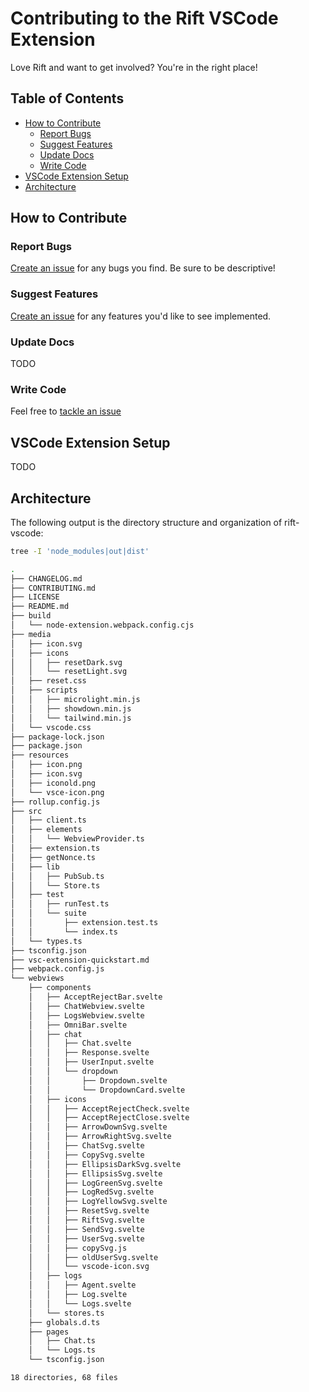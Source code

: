 # Contributing to the Rift VSCode Extension

Love Rift and want to get involved? You're in the right place!

## Table of Contents

- [How to Contribute](#how-to-contribute)
  - [Report Bugs](#report-bugs)
  - [Suggest Features](#suggest-features)
  - [Update Docs](#update-docs)
  - [Write Code](#write-code)
- [VSCode Extension Setup](#vscode-extension-setup)
- [Architecture](#architecture)

## How to Contribute

### Report Bugs

[Create an issue](https://github.com/morph-labs/rift/issues) for any bugs you find. Be sure to be descriptive!

### Suggest Features

[Create an issue](https://github.com/morph-labs/rift/issues) for any features you'd like to see implemented.

### Update Docs

TODO

### Write Code

Feel free to [tackle an issue](https://github.com/morph-labs/rift/issues)

## VSCode Extension Setup

TODO

## Architecture

The following output is the directory structure and organization of rift-vscode:

```sh
tree -I 'node_modules|out|dist'
```

```sh
.
├── CHANGELOG.md
├── CONTRIBUTING.md
├── LICENSE
├── README.md
├── build
│   └── node-extension.webpack.config.cjs
├── media
│   ├── icon.svg
│   ├── icons
│   │   ├── resetDark.svg
│   │   └── resetLight.svg
│   ├── reset.css
│   ├── scripts
│   │   ├── microlight.min.js
│   │   ├── showdown.min.js
│   │   └── tailwind.min.js
│   └── vscode.css
├── package-lock.json
├── package.json
├── resources
│   ├── icon.png
│   ├── icon.svg
│   ├── iconold.png
│   └── vsce-icon.png
├── rollup.config.js
├── src
│   ├── client.ts
│   ├── elements
│   │   └── WebviewProvider.ts
│   ├── extension.ts
│   ├── getNonce.ts
│   ├── lib
│   │   ├── PubSub.ts
│   │   └── Store.ts
│   ├── test
│   │   ├── runTest.ts
│   │   └── suite
│   │       ├── extension.test.ts
│   │       └── index.ts
│   └── types.ts
├── tsconfig.json
├── vsc-extension-quickstart.md
├── webpack.config.js
└── webviews
    ├── components
    │   ├── AcceptRejectBar.svelte
    │   ├── ChatWebview.svelte
    │   ├── LogsWebview.svelte
    │   ├── OmniBar.svelte
    │   ├── chat
    │   │   ├── Chat.svelte
    │   │   ├── Response.svelte
    │   │   ├── UserInput.svelte
    │   │   └── dropdown
    │   │       ├── Dropdown.svelte
    │   │       └── DropdownCard.svelte
    │   ├── icons
    │   │   ├── AcceptRejectCheck.svelte
    │   │   ├── AcceptRejectClose.svelte
    │   │   ├── ArrowDownSvg.svelte
    │   │   ├── ArrowRightSvg.svelte
    │   │   ├── ChatSvg.svelte
    │   │   ├── CopySvg.svelte
    │   │   ├── EllipsisDarkSvg.svelte
    │   │   ├── EllipsisSvg.svelte
    │   │   ├── LogGreenSvg.svelte
    │   │   ├── LogRedSvg.svelte
    │   │   ├── LogYellowSvg.svelte
    │   │   ├── ResetSvg.svelte
    │   │   ├── RiftSvg.svelte
    │   │   ├── SendSvg.svelte
    │   │   ├── UserSvg.svelte
    │   │   ├── copySvg.js
    │   │   ├── oldUserSvg.svelte
    │   │   └── vscode-icon.svg
    │   ├── logs
    │   │   ├── Agent.svelte
    │   │   ├── Log.svelte
    │   │   └── Logs.svelte
    │   └── stores.ts
    ├── globals.d.ts
    ├── pages
    │   ├── Chat.ts
    │   └── Logs.ts
    └── tsconfig.json

18 directories, 68 files

```
